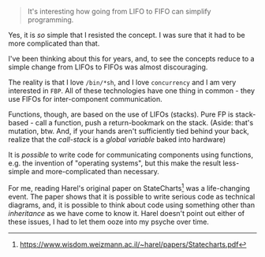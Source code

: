 > It's interesting how going from LIFO to FIFO can simplify programming. 

Yes, it is *so* simple that I resisted the concept.  I was sure that it had to be more complicated than that.

I've been thinking about this for years, and, to see the concepts reduce to a simple change from LIFOs to FIFOs was almost discouraging.

The reality is that I love `/bin/*sh`, and I love `concurrency` and I am very interested in `FBP`.  All of these technologies have one thing in common - they use FIFOs for inter-component communication.

Functions, though, are based on the use of LIFOs (stacks).  Pure FP is stack-based - call a function, push a return-bookmark on the stack. (Aside: that's mutation, btw.  And, if your hands aren't sufficiently tied behind your back, realize that the *call-stack* is a *global variable* baked into hardware)

It is *possible* to write code for communicating components using functions, e.g. the invention of "operating systems", but this make the result less-simple and more-complicated than necessary.

For me, reading Harel's original paper on StateCharts[^harel] was a life-changing event.  The paper shows that it is possible to write serious code as technical diagrams, and, it is possible to think about code using something other than *inheritance* as we have come to know it.  Harel doesn't point out either of these issues, I had to let them ooze into my psyche over time.

[^harel]: https://www.wisdom.weizmann.ac.il/~harel/papers/Statecharts.pdf


